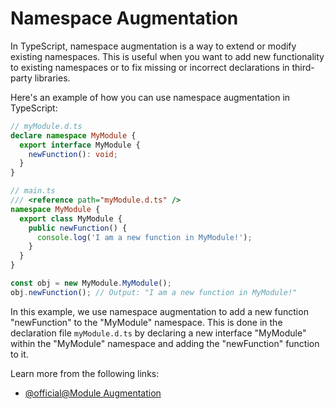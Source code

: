 # Namespace Augmentation

In TypeScript, namespace augmentation is a way to extend or modify existing namespaces. This is useful when you want to add new functionality to existing namespaces or to fix missing or incorrect declarations in third-party libraries.

Here's an example of how you can use namespace augmentation in TypeScript:

```typescript
// myModule.d.ts
declare namespace MyModule {
  export interface MyModule {
    newFunction(): void;
  }
}

// main.ts
/// <reference path="myModule.d.ts" />
namespace MyModule {
  export class MyModule {
    public newFunction() {
      console.log('I am a new function in MyModule!');
    }
  }
}

const obj = new MyModule.MyModule();
obj.newFunction(); // Output: "I am a new function in MyModule!"
```

In this example, we use namespace augmentation to add a new function "newFunction" to the "MyModule" namespace. This is done in the declaration file `myModule.d.ts` by declaring a new interface "MyModule" within the "MyModule" namespace and adding the "newFunction" function to it.

Learn more from the following links:

- [@official@Module Augmentation](https://www.typescriptlang.org/docs/handbook/declaration-merging.html#module-augmentation)
